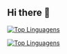 ## Hi there 👋

[![Top Linguagens](https://github-readme-stats.vercel.app/api/top-langs/?username=neschii&theme=jolly)](https://github.com/anuraghazra/github-readme-stats)

[![Top Linguagens](https://github-readme-stats.vercel.app/api/top-langs/?username=neschii&theme=ocean-dark)](https://github.com/anuraghazra/github-readme-stats)
